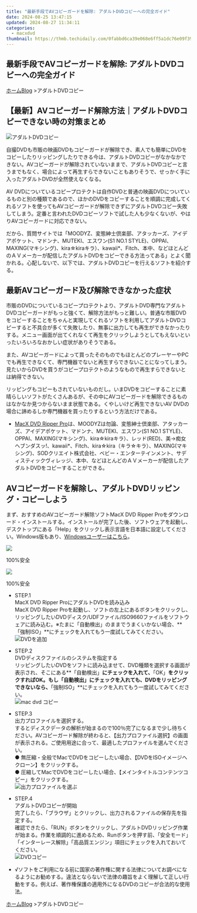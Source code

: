 ```yaml
---
title: "最新手段でAVコピーガードを解除: アダルトDVDコピーへの完全ガイド"
date: 2024-08-25 13:47:15
updated: 2024-08-27 11:34:11
categories:
  - macxdvd
thumbnail: https://thmb.techidaily.com/0fabbd6ca39e068e6ff5a1dc76e09f39c4c023b261fbe4ba782432860cba0bd7.jpg
---
```


## 最新手段でAVコピーガードを解除: アダルトDVDコピーへの完全ガイド

[ホーム](https://tools.techidaily.com/macxdvd/products/)[Blog](https://tools.techidaily.com/macxdvd/products/) \>アダルトDVDコピー

## 【最新】AVコピーガード解除方法｜アダルトDVDコピーできない時の対策まとめ

![アダルトDVDコピー](https://www.macxdvd.com/blog/img/adult-dvd-copy.jpg)

自撮DVDも市販の映画DVDもコピーガードが解除でき、素人でも簡単にDVDをコピーしたりリッピングしたりできる今は、アダルトDVDコピーがなかなかできない。AVコピーガードが解除されていないままで、アダルトDVDコピーと言うまでもなく、場合によって再生すらできないこともありそうで、せっかく手に入ったアダルトDVDが全然使えなくなる。

AV DVDについているコピープロテクトは自作DVDと普通の映画DVDについているものと別の種類であるので、ほかのDVDをコピーすることを順調に完成してくれるソフトを使ってもAVコピーガードが解除できずにアダルトDVDコピー失敗してしまう。定番と言われたDVDコピーソフトで試した人も少なくないが、やはりAVコピーガードに対応できない。

だから、質問サイトでは「MOODYZ、変態紳士倶楽部、アタッカーズ、アイデアポケット、マドンナ、MUTEKI、エスワン(S1 NO.1 STYLE)、OPPAI、MAXING(マキシング)、kira☆kiraキラ）、kawaii\*、Fitch、本中、などほとんどのＡＶメーカーが配信したアダルトDVDをコピーできる方法ってある」とよく聞かれる。心配しないで、以下では、アダルトDVDコピーを行えるソフトを紹介する。



## 最新AVコピーガード及び解除できなかった症状

市販のDVDについているコピープロテクトより、アダルトDVD専門なアダルトDVDコピーガードがもっと強くて、解除方法がもっと難しい。普通な市販DVDをコピーすることをちゃんと実現してくれるソフトを利用してアダルトDVDコピーすると不具合が多くて失敗したり、無事に出力しても再生ができなかったりする。メニュー画面が出てくれなくて再生をクリックしようとしてもえないといったいろいろなおかしい症状がありそうである。

また、AVコピーガードによって買ったそのものでもほとんどのプレーヤーやPCでも再生できなくて、専門機器でないと再生すらできないことになってしまう。見たいからDVDを買うがコピープロテクトのようなもので再生すらできないとは納得できない。

リッピングもコピーもされていないものだし。いまDVDをコピーすることに素晴らしいソフトがたくさんあるが、その中にAVコピーガードを解除できるものはなかなか見つからないまま状態である。くやしいけど再生できないAV DVDの場合に諦めるしか専門機器を買ったりするという方法だけである。

* [MacX DVD Ripper Pro](https://tools.techidaily.com/macxdvd/products/)は、MOODYZは勿論、変態紳士倶楽部、アタッカーズ、アイデアポケット、マドンナ、MUTEKI、エスワン(S1 NO.1 STYLE)、OPPAI、MAXING(マキシング)、kira☆kiraキラ）、レッド(RED)、美→痴女ヘブンダスッ!、kawaii\*、Fitch、kira☆kira（キラ☆キラ）、MAXING(マキシング)、SODクリエイト株式会社、ベビー・エンターテインメント、サディスティックヴィレッジ、本中、などほとんどのＡＶメーカーが配信したアダルトDVDをコピーすることができる。



## AVコピーガードを解除し、アダルトDVDリッピング・コピーしよう

まず、おすすめのAVコピーガード解除ソフトMacX DVD Ripper Proをダウンロード・インストールする。インストールが完了した後、ソフトウェアを起動し、デスクトップにある「Help」をクリックし表示言語を日本語に設定してください。Windows版もあり、[Windowsユーザーはこちら](https://tools.techidaily.com/macxdvd/products/)。

[![](https://www.macxdvd.com/blog/new-fourteen/nfree-down-mac.png)](https://tools.techidaily.com/macxdvd/products/) 

100%安全

[![](https://www.macxdvd.com/blog/new-fourteen/nfree-down-win.png)](https://tools.techidaily.com/macxdvd/products/) 

100%安全

* STEP.1  
MacX DVD Ripper ProにアダルトDVDを読み込み  
MacX DVD Ripper Proを起動し、ソフトの左上にあるボタンをクリックし、リッピングしたいDVDディスク/UDFファイル/ISO9660ファイルをソフトウェアに読み込む。※たまに「自動検出」のままでうまくいかない場合、**「強制ISO」**にチェックを入れてもう一度試してみてください。  
![DVDを追加](https://www.macxdvd.com/blog/img/smart-how-to-use-macx-dvd-ripper-pro01.jpg)
* STEP.2  
DVDディスクファイルのシステムを指定する  
リッピングしたいDVDをソフトに読み込ませて、DVD種類を選択する画面が表示され、そこにある**「自動検出」**にチェックを入れて、**「OK」**をクリックすればOK。もし「自動検出」にチェックを入れても、DVDをリッピングできないなら、**「強制ISO」**にチェックを入れてもう一度試してみてください。  
![mac dvd コピー](https://www.macxdvd.com/blog/img/drp-mj-20170227-02.jpg)
* STEP.3  
出力プロファイルを選択する。  
するとディスクデータの解析が始まるので100％完了になるまで少し待ちください。AVコピーガード解除が終わると、【出力プロファイル選択】の画面が表示される。ご使用用途に合って、最適したプロファイルを選んでください。  
 ● 無圧縮・全般でMacでDVDをコピーしたい場合、【DVDをISOイメージへクローン】をクリックする。  
 ● 圧縮してMacでDVDをコピーしたい場合、【メインタイトルコンテンツコピー」をクリックする。  
![出力プロファイルを選ぶ](https://www.macxdvd.com/blog/img/drp31.jpg)
* STEP.4  
アダルトDVDコピーが開始  
完了したら、「ブラウザ」とクリックし、出力されるファイルの保存先を指定する。  
確認できたら、「RUN」ボタンをクリックし、アダルトDVDリッピング作業が始まる。作業を順調的に進めるため、Runボタンを押す前、「安全モード」「インターレース解除」「高品質エンジン」項目にチェックを入れておいてください。  
![DVDコピー](https://www.macxdvd.com/blog/img/smart-how-to-use-macx-dvd-ripper-pro0414.jpg)

* √ソフトをご利用になる前に国家の著作権に関する法律についてお調べになるようにお勧めする。違法とならないで法律の趣旨をよく理解して正しい行動をする。例えば、著作権保護の適用外になるDVDのコピーが合法的な使用法。



[ホーム](https://tools.techidaily.com/macxdvd/products/)[Blog](https://tools.techidaily.com/macxdvd/products/) \>アダルトDVDコピー

<ins class="adsbygoogle"
     style="display:block"
     data-ad-format="autorelaxed"
     data-ad-client="ca-pub-7571918770474297"
     data-ad-slot="1223367746"></ins>



<ins class="adsbygoogle"
     style="display:block"
     data-ad-client="ca-pub-7571918770474297"
     data-ad-slot="8358498916"
     data-ad-format="auto"
     data-full-width-responsive="true"></ins>
